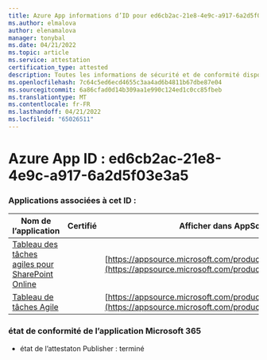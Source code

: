 ```yaml
---
title: Azure App informations d’ID pour ed6cb2ac-21e8-4e9c-a917-6a2d5f03e3a5
ms.author: elmalova
author: elenamalova
manager: tonybal
ms.date: 04/21/2022
ms.topic: article
ms.service: attestation
certification_type: attested
description: Toutes les informations de sécurité et de conformité disponibles pour ed6cb2ac-21e8-4e9c-a917-6a2d5f03e3a5.
ms.openlocfilehash: 7c64c5ed6ecd4655c3aa4ad6b4811b67dbe87e04
ms.sourcegitcommit: 6a86cfad0d14b309aa1e990c124ed1c0cc85fbeb
ms.translationtype: MT
ms.contentlocale: fr-FR
ms.lasthandoff: 04/21/2022
ms.locfileid: "65026511"
---
```

# <a name="azure-app-id-ed6cb2ac-21e8-4e9c-a917-6a2d5f03e3a5"></a>Azure App ID : ed6cb2ac-21e8-4e9c-a917-6a2d5f03e3a5


### <a name="apps-associated-with-this-id"></a>Applications associées à cet ID :
| **Nom de l’application** | **Certifié** | **Afficher dans AppSource** |
|--------------|---------------|-----------------------|
| [Tableau des tâches agiles pour SharePoint Online](../forward/WA200002087.md) |  | [https://appsource.microsoft.com/product/office/WA200002087](https://appsource.microsoft.com/product/office/WA200002087) |
| [Tableau de tâches Agile](../forward/WA200002162.md) |  | [https://appsource.microsoft.com/product/office/WA200002162](https://appsource.microsoft.com/product/office/WA200002162) |

### <a name="microsoft-365-app-compliance-status"></a>état de conformité de l’application Microsoft 365
- état de l’attestaton Publisher : terminé
